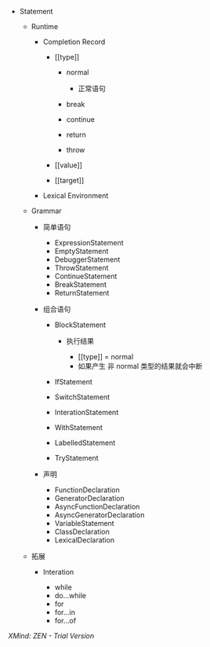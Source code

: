   - Statement

    - Runtime

      - Completion Record

        - [[type]]

          - normal

            - 正常语句

          - break
          - continue
          - return
          - throw

        - [[value]]
        - [[target]]

      - Lexical Environment

    - Grammar

      - 简单语句

        - ExpressionStatement
        - EmptyStatement
        - DebuggerStatement
        - ThrowStatement
        - ContinueStatement
        - BreakStatement
        - ReturnStatement

      - 组合语句

        - BlockStatement

          - 执行结果

            - [[type]] = normal
            - 如果产生 非 normal 类型的结果就会中断

        - IfStatement
        - SwitchStatement
        - InterationStatement
        - WithStatement
        - LabelledStatement
        - TryStatement

      - 声明

        - FunctionDeclaration
        - GeneratorDeclaration
        - AsyncFunctionDeclaration
        - AsyncGeneratorDeclaration
        - VariableStatement
        - ClassDeclaration
        - LexicalDeclaration

    - 拓展

      - Interation

        - while
        - do...while
        - for
        - for...in
        - for...of

*XMind: ZEN - Trial Version*